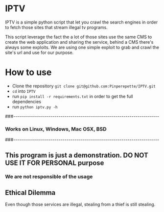 # IPTV
IPTV is a simple python script that let you crawl the search engines
in order to fetch those sites that stream illegal tv programs.

This script leverage the fact the a lot of those sites use the same
CMS to create the web application and sharing the service, behind a CMS there's
always some exploits.
We are using one simple exploit to grab and crawl the site's url and use for our
purpose.

# How to use

* Clone the repository `git clone git@github.com:Pinperepette/IPTV.git`
* `cd` into `IPTV`
* run `pip install -r requirements.txt` in order to get the full dependencies
* run `python iptv.py -h`

###--------------------------------------------------------------------------
###          Works on Linux, Windows, Mac OSX, BSD
###--------------------------------------------------------------------------

## This program is just a demonstration. DO NOT USE IT FOR PERSONAL purpose ##

### We are not responsible of the usage ###

## Ethical Dilemma

Even though those services are illegal, stealing from a thief is still stealing.
